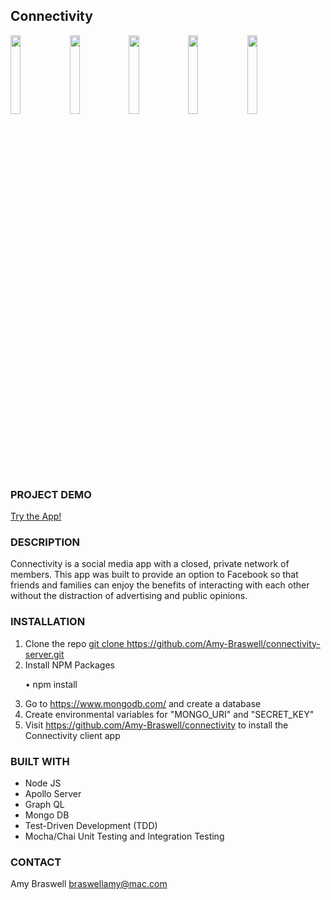 <h2> Connectivity </h2>

<img src="https://user-images.githubusercontent.com/55002971/94827980-a5847600-03ce-11eb-8ee4-2b8076300586.jpg" width="18%"></img> <img src="https://user-images.githubusercontent.com/55002971/94827984-a61d0c80-03ce-11eb-8b02-24163a9db52f.jpg" width="18%"></img> <img src="https://user-images.githubusercontent.com/55002971/94827991-a7e6d000-03ce-11eb-894e-cbe2e7568bfc.jpg" width="18%"></img> <img src="https://user-images.githubusercontent.com/55002971/94827999-a87f6680-03ce-11eb-8972-39e97e713eff.jpg" width="18%"></img> <img src="https://user-images.githubusercontent.com/55002971/94828000-a917fd00-03ce-11eb-8925-a6d161b4d248.jpg" width="18%"></img> 

<h3>PROJECT DEMO</h3>
<p><a href="https://connectivity.now.sh/login" target="blank">Try the App!</a></p>

<h3>DESCRIPTION</h3>
<p>Connectivity is a social media app with a closed, private network of members. This app was built to provide an option to Facebook so that friends and families can enjoy the benefits of interacting with each other without the distraction of advertising and public opinions.</p>

<h3>INSTALLATION</h3>
<ol>
    <li>Clone the repo <a href="https://github.com/Amy-Braswell/connectivity-server.git" target="blank">git clone https://github.com/Amy-Braswell/connectivity-server.git</a></li>
    <li>Install NPM Packages</li>
        <p>   • npm install</p> 
    <li>Go to <a href="https://www.mongodb.com/" target="blank">https://www.mongodb.com/</a> and create a database</li>
    <li>Create environmental variables for "MONGO_URI" and "SECRET_KEY"</li> 
    <li>Visit <a href="https://github.com/Amy-Braswell/connectivity" target="blank">https://github.com/Amy-Braswell/connectivity</a> to install the Connectivity client app</li>
</ol>

<h3>BUILT WITH</h3>
<ul>
    <li>Node JS</li>
    <li>Apollo Server</li>
    <li>Graph QL</li>
    <li>Mongo DB</li>
    <li>Test-Driven Development (TDD)</li>
    <li>Mocha/Chai Unit Testing and Integration Testing</li>
</ul>

<h3>CONTACT</h3>
<p>Amy Braswell  <a href="mailto:braswellamy@mac.com? subject=Connectivity">braswellamy@mac.com</a></p>

